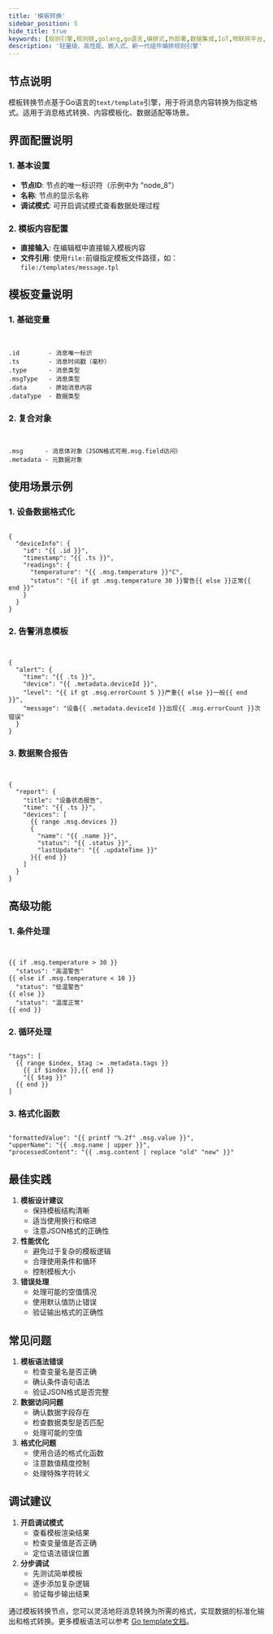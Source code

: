 ```yaml
---
title: '模板转换'
sidebar_position: 5
hide_title: true
keywords: [规则引擎,规则链,golang,go语言,编排式,热部署,数据集成,IoT,物联网平台,组件化,流程自动化,自动化引擎,应用集成,事件框架]
description: '轻量级、高性能、嵌入式、新一代组件编排规则引擎'
---
```



## 节点说明

模板转换节点基于Go语言的`text/template`引擎，用于将消息内容转换为指定格式。适用于消息格式转换、内容模板化、数据适配等场景。

## 界面配置说明

### 1. 基本设置

- **节点ID**: 节点的唯一标识符（示例中为 "node_8"）
- **名称**: 节点的显示名称
- **调试模式**: 可开启调试模式查看数据处理过程

### 2. 模板内容配置

- **直接输入**: 在编辑框中直接输入模板内容
- **文件引用**: 使用`file:`前缀指定模板文件路径，如：`file:/templates/message.tpl`

## 模板变量说明

### 1. 基础变量

```


.id        - 消息唯一标识
.ts        - 消息时间戳（毫秒）
.type      - 消息类型
.msgType   - 消息类型
.data      - 原始消息内容
.dataType  - 数据类型
```

### 2. 复合对象

```


.msg      - 消息体对象（JSON格式可用.msg.field访问）
.metadata - 元数据对象
```

## 使用场景示例

### 1. 设备数据格式化

```

{
  "deviceInfo": {
    "id": "{{ .id }}",
    "timestamp": "{{ .ts }}",
    "readings": {
      "temperature": "{{ .msg.temperature }}°C",
      "status": "{{ if gt .msg.temperature 30 }}警告{{ else }}正常{{ end }}"
    }
  }
}
```

### 2. 告警消息模板

```


{
  "alert": {
    "time": "{{ .ts }}",
    "device": "{{ .metadata.deviceId }}",
    "level": "{{ if gt .msg.errorCount 5 }}严重{{ else }}一般{{ end }}",
    "message": "设备{{ .metadata.deviceId }}出现{{ .msg.errorCount }}次错误"
  }
}
```

### 3. 数据聚合报告

```


{
  "report": {
    "title": "设备状态报告",
    "time": "{{ .ts }}",
    "devices": [
      {{ range .msg.devices }}
      {
        "name": "{{ .name }}",
        "status": "{{ .status }}",
        "lastUpdate": "{{ .updateTime }}"
      }{{ end }}
    ]
  }
}
```

## 高级功能

### 1. 条件处理

```


{{ if .msg.temperature > 30 }}
  "status": "高温警告"
{{ else if .msg.temperature < 10 }}
  "status": "低温警告"
{{ else }}
  "status": "温度正常"
{{ end }}
```

### 2. 循环处理

```

"tags": [
  {{ range $index, $tag := .metadata.tags }}
    {{ if $index }},{{ end }}
    "{{ $tag }}"
  {{ end }}
]
```

### 3. 格式化函数

```

"formattedValue": "{{ printf "%.2f" .msg.value }}",
"upperName": "{{ .msg.name | upper }}",
"processedContent": "{{ .msg.content | replace "old" "new" }}"
```

## 最佳实践

1. **模板设计建议**
    - 保持模板结构清晰
    - 适当使用换行和缩进
    - 注意JSON格式的正确性
2. **性能优化**
    - 避免过于复杂的模板逻辑
    - 合理使用条件和循环
    - 控制模板大小
3. **错误处理**
    - 处理可能的空值情况
    - 使用默认值防止错误
    - 验证输出格式的正确性

## 常见问题

1. **模板语法错误**
    - 检查变量名是否正确
    - 确认条件语句语法
    - 验证JSON格式是否完整
2. **数据访问问题**
    - 确认数据字段存在
    - 检查数据类型是否匹配
    - 处理可能的空值
3. **格式化问题**
    - 使用合适的格式化函数
    - 注意数值精度控制
    - 处理特殊字符转义

## 调试建议

1. **开启调试模式**
    - 查看模板渲染结果
    - 检查变量值是否正确
    - 定位语法错误位置
2. **分步调试**
    - 先测试简单模板
    - 逐步添加复杂逻辑
    - 验证每步输出结果

通过模板转换节点，您可以灵活地将消息转换为所需的格式，实现数据的标准化输出和格式转换。更多模板语法可以参考 [Go template文档](https://golang.org/pkg/text/template/)。
